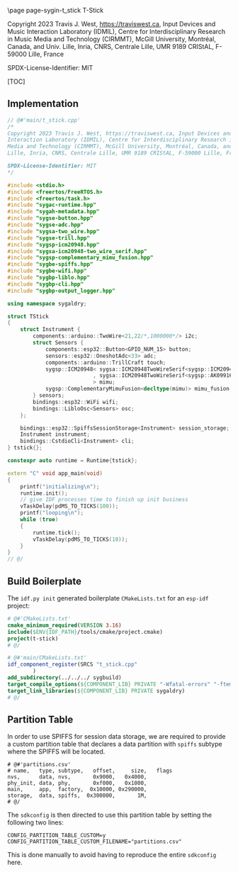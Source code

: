 \page page-sygin-t_stick T-Stick

Copyright 2023 Travis J. West, https://traviswest.ca, Input Devices and Music
Interaction Laboratory (IDMIL), Centre for Interdisciplinary Research in Music
Media and Technology (CIRMMT), McGill University, Montréal, Canada, and Univ.
Lille, Inria, CNRS, Centrale Lille, UMR 9189 CRIStAL, F-59000 Lille, France

SPDX-License-Identifier: MIT

[TOC]

## Implementation

```cpp
// @#'main/t_stick.cpp'
/*
Copyright 2023 Travis J. West, https://traviswest.ca, Input Devices and Music
Interaction Laboratory (IDMIL), Centre for Interdisciplinary Research in Music
Media and Technology (CIRMMT), McGill University, Montréal, Canada, and Univ.
Lille, Inria, CNRS, Centrale Lille, UMR 9189 CRIStAL, F-59000 Lille, France

SPDX-License-Identifier: MIT
*/

#include <stdio.h>
#include <freertos/FreeRTOS.h>
#include <freertos/task.h>
#include "sygac-runtime.hpp"
#include "sygah-metadata.hpp"
#include "sygse-button.hpp"
#include "sygse-adc.hpp"
#include "sygsa-two_wire.hpp"
#include "sygse-trill.hpp"
#include "sygsp-icm20948.hpp"
#include "sygsa-icm20948-two_wire_serif.hpp"
#include "sygsp-complementary_mimu_fusion.hpp"
#include "sygbe-spiffs.hpp"
#include "sygbe-wifi.hpp"
#include "sygbp-liblo.hpp"
#include "sygbp-cli.hpp"
#include "sygbp-output_logger.hpp"

using namespace sygaldry;

struct TStick
{
    struct Instrument {
        components::arduino::TwoWire<21,22/*,1000000*/> i2c;
        struct Sensors {
            components::esp32::Button<GPIO_NUM_15> button;
            sensors::esp32::OneshotAdc<33> adc;
            components::arduino::TrillCraft touch;
            sygsp::ICM20948< sygsa::ICM20948TwoWireSerif<sygsp::ICM20948_I2C_ADDRESS_1>
                           , sygsa::ICM20948TwoWireSerif<sygsp::AK09916_I2C_ADDRESS>
                           > mimu;
            sygsp::ComplementaryMimuFusion<decltype(mimu)> mimu_fusion;
        } sensors;
        bindings::esp32::WiFi wifi;
        bindings::LibloOsc<Sensors> osc;
    };

    bindings::esp32::SpiffsSessionStorage<Instrument> session_storage;
    Instrument instrument;
    bindings::CstdioCli<Instrument> cli;
} tstick{};

constexpr auto runtime = Runtime{tstick};

extern "C" void app_main(void)
{
    printf("initializing\n");
    runtime.init();
    // give IDF processes time to finish up init business
    vTaskDelay(pdMS_TO_TICKS(100));
    printf("looping\n");
    while (true)
    {
        runtime.tick();
        vTaskDelay(pdMS_TO_TICKS(10));
    }
}
// @/
```

## Build Boilerplate

The `idf.py init` generated boilerplate `CMakeLists.txt` for an `esp-idf` project:

```cmake
# @#'CMakeLists.txt'
cmake_minimum_required(VERSION 3.16)
include($ENV{IDF_PATH}/tools/cmake/project.cmake)
project(t-stick)
# @/
```

```cmake
# @#'main/CMakeLists.txt'
idf_component_register(SRCS "t_stick.cpp"
        )
add_subdirectory(../../../ sygbuild)
target_compile_options(${COMPONENT_LIB} PRIVATE "-Wfatal-errors" "-ftemplate-backtrace-limit=0")
target_link_libraries(${COMPONENT_LIB} PRIVATE sygaldry)
# @/
```

## Partition Table

In order to use SPIFFS for session data storage, we are required
to provide a custom partition table that declares a data partition with
`spiffs` subtype where the SPIFFS will be located.

```csv
# @#'partitions.csv'
# name,   type, subtype,   offset,     size,   flags
nvs,      data, nvs,       0x9000,   0x4000,
phy_init, data, phy,       0xf000,   0x1000,
main,     app,  factory,  0x10000, 0x290000,
storage,  data, spiffs,  0x300000,       1M,
# @/
```

The `sdkconfig` is then directed to use this partition table by setting
the following two lines:

```
CONFIG_PARTITION_TABLE_CUSTOM=y
CONFIG_PARTITION_TABLE_CUSTOM_FILENAME="partitions.csv"
```

This is done manually to avoid having to reproduce the entire `sdkconfig` here.
